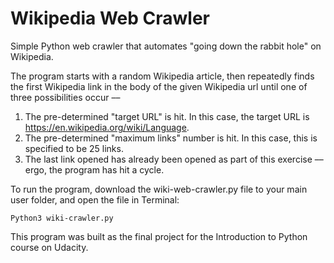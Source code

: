 # Wikipedia Web Crawler

Simple Python web crawler that automates "going down the rabbit hole" on Wikipedia.

The program starts with a random Wikipedia article, then repeatedly finds the first Wikipedia link in the body of the given Wikipedia url until one of three possibilities occur –– 

1) The pre-determined "target URL" is hit. In this case, the target URL is https://en.wikipedia.org/wiki/Language.
2) The pre-determined "maximum links" number is hit. In this case, this is specified to be 25 links.
3) The last link opened has already been opened as part of this exercise –– ergo, the program has hit a cycle.

To run the program, download the wiki-web-crawler.py file to your main user folder, and open the file in Terminal:

    Python3 wiki-crawler.py

This program was built as the final project for the Introduction to Python course on Udacity.
